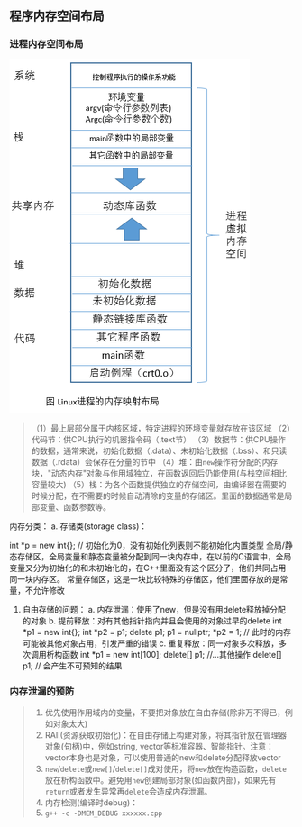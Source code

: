 ## 程序内存空间布局

### 进程内存空间布局

![20190917204832.png](https://raw.githubusercontent.com/itisl/Pic_Bed/master/img/20190917204832.png)
> （1）最上层部分属于内核区域，特定进程的环境变量就存放在该区域
> （2）代码节：供CPU执行的机器指令码（.text节）
> （3）数据节：供CPU操作的数据，通常来说，初始化数据（.data）、未初始化数据（.bss）、和只读数据（.rdata）会保存在分量的节中
> （4）堆：由`new`操作符分配的内存块，"动态内存"对象与作用域独立，在函数返回后仍能使用(与栈空间相比容量较大)
> （5）栈：为各个函数提供独立的存储空间，由编译器在需要的时候分配，在不需要的时候自动清除的变量的存储区。里面的数据通常是局部变量、函数参数等。


内存分类：
a. 存储类(storage class)：

int *p = new int{};  // 初始化为0，没有初始化列表则不能初始化内置类型
全局/静态存储区，全局变量和静态变量被分配到同一块内存中，在以前的C语言中，全局变量又分为初始化的和未初始化的，在C++里面没有这个区分了，他们共同占用同一块内存区。
常量存储区，这是一块比较特殊的存储区，他们里面存放的是常量，不允许修改
1. 自由存储的问题：
    a. 内存泄漏：使用了new，但是没有用delete释放掉分配的对象
    b. 提前释放：对有其他指针指向并且会使用的对象过早的delete
    int *p1 = new int{};
    int *p2 = p1;
    delete p1;
    p1 = nullptr;
    *p2 = 1;  // 此时的内存可能被其他对象占用，引发严重的错误
    c. 重复释放：同一对象多次释放，多次调用析构函数
    int *p1 = new int[100];
    delete[] p1;
    //...其他操作
    delete[] p1; // 会产生不可预知的结果
### 内存泄漏的预防
> 1. 优先使用作用域内的变量，不要把对象放在自由存储(除非万不得已，例如对象太大)
> 2. RAII(资源获取初始化)：在自由存储上构建对象，将其指针放在管理器对象(句柄)中，例如string, vector等标准容器、智能指针。注意：vector本身也是对象，可以使用普通的new和delete分配释放vector
> 3. `new`/`delete`或`new[]`/`delete[]`成对使用，将`new`放在构造函数，`delete`放在析构函数中。避免用`new`创建局部对象(如函数内部)，如果先有`return`或者发生异常再`delete`会造成内存泄漏。
> 4. 内存检测(编译时debug)：
> 5. `g++ -c -DMEM_DEBUG xxxxxx.cpp`


